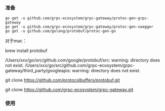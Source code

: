 
### 准备
```shell
go get -u github.com/grpc-ecosystem/grpc-gateway/protoc-gen-grpc-gateway
go get -u github.com/grpc-ecosystem/grpc-gateway/protoc-gen-swagger
go get -u github.com/golang/protobuf/protoc-gen-go
```

对于mac：

brew install protobuf

/Users/xxx/go/src/github.com/google/protobuf/src: warning: directory does not exist.
/Users/xxx/go/src/github.com/grpc-ecosystem/grpc-gateway/third_party/googleapis: warning: directory does not exist.

git clone https://github.com/protocolbuffers/protobuf.git

git clone https://github.com/grpc-ecosystem/grpc-gateway.git


### 使用
